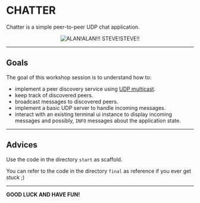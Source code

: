 # CHATTER

Chatter is a simple peer-to-peer UDP chat application. 

<div style="text-align:center"><img src="https://i.chzbgr.com/original/2734699264/hAED1D724/cheezburger-image-2734699264" alt="ALAN!ALAN!!! STEVE!STEVE!!"></div>

---

## Goals

The goal of this workshop session is to understand how to:

- implement a peer discovery service using [UDP multicast](https://en.wikipedia.org/wiki/Multicast).
- keep track of discovered peers.
- broadcast messages to discovered peers.
- implement a basic UDP server to handle incoming messages.
- interact with an existing terminal ui instance to display incoming messages and possibly, `INFO` messages about the application state.

---

## Advices

Use the code in the directory `start` as scaffold.

You can refer to the code in the directory `final` as reference if you ever get stuck ;)

---
**GOOD LUCK AND HAVE FUN!**